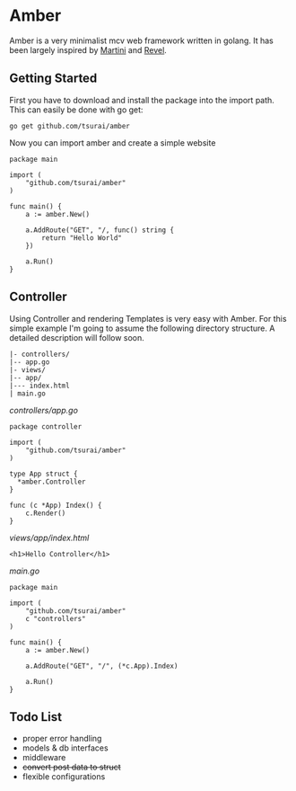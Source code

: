 # Amber

Amber is a very minimalist mcv web framework written in golang. It has been largely inspired by [Martini](https://github.com/codegangsta/martini) and [Revel](https://github.com/robfig/revel).

## Getting Started

First you have to download and install the package into the import path. This can easily be done with go get:
```
go get github.com/tsurai/amber
```

Now you can import amber and create a simple website
```
package main

import (
	"github.com/tsurai/amber"
)

func main() {
	a := amber.New()

	a.AddRoute("GET", "/, func() string {
		return "Hello World"
	})

	a.Run()
}
```

## Controller

Using Controller and rendering Templates is very easy with Amber. For this simple example I'm going to assume the following directory structure. A detailed description will follow soon.
```
|- controllers/
|-- app.go
|- views/
|-- app/
|--- index.html
| main.go
```

*controllers/app.go*
```
package controller

import (
	"github.com/tsurai/amber"
)

type App struct {
  *amber.Controller
}

func (c *App) Index() {
	c.Render()
}
```

*views/app/index.html*
```
<h1>Hello Controller</h1>
```
  
*main.go*
```
package main

import (
	"github.com/tsurai/amber"
	c "controllers"
)

func main() {
	a := amber.New()

	a.AddRoute("GET", "/", (*c.App).Index)

	a.Run()
}

```

## Todo List
- proper error handling
- models & db interfaces
- middleware
- ~~convert post data to struct~~
- flexible configurations

